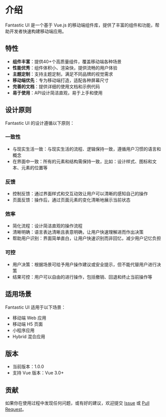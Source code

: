 # 介绍

Fantastic UI 是一个基于 Vue.js 的移动端组件库，提供了丰富的组件和功能，帮助开发者快速构建移动端应用。

## 特性

- **组件丰富**：提供40+个高质量组件，覆盖移动端各种场景
- **性能优秀**：组件体积小、渲染快，提供流畅的用户体验
- **主题定制**：支持主题定制，满足不同品牌的视觉需求
- **移动端优先**：专为移动端打造，适配各种屏幕尺寸
- **完善的文档**：提供详细的使用文档和示例代码
- **易于使用**：API设计简洁直观，易于上手和使用

## 设计原则

Fantastic UI 的设计遵循以下原则：

### 一致性

- 与现实生活一致：与现实生活的流程、逻辑保持一致，遵循用户习惯的语言和概念
- 在界面中一致：所有的元素和结构需保持一致，比如：设计样式、图标和文本、元素的位置等

### 反馈

- 控制反馈：通过界面样式和交互动效让用户可以清晰的感知自己的操作
- 页面反馈：操作后，通过页面元素的变化清晰地展示当前状态

### 效率

- 简化流程：设计简洁直观的操作流程
- 清晰明确：语言表达清晰且表意明确，让用户快速理解进而作出决策
- 帮助用户识别：界面简单直白，让用户快速识别而非回忆，减少用户记忆负担

### 可控

- 用户决策：根据场景可给予用户操作建议或安全提示，但不能代替用户进行决策
- 结果可控：用户可以自由的进行操作，包括撤销、回退和终止当前操作等

## 适用场景

Fantastic UI 适用于以下场景：

- 移动端 Web 应用
- 移动端 H5 页面
- 小程序应用
- Hybrid 混合应用

## 版本

- 当前版本：1.0.0
- 支持 Vue 版本：Vue 3.0+

## 贡献

如果你在使用过程中发现任何问题，或有好的建议，欢迎提交 [Issue](https://github.com/your-username/fantastic-ui/issues) 或 [Pull Request](https://github.com/your-username/fantastic-ui/pulls)。
